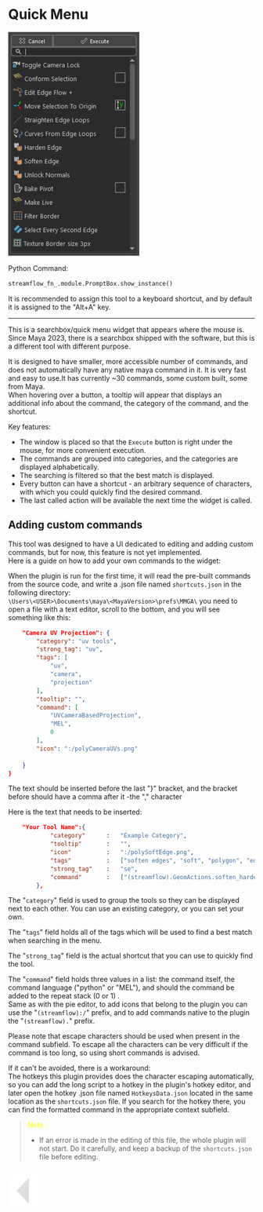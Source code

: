 <!-- omit from toc -->
# Quick Menu

![image](../../media/img/quick_menu_example.png)<br>


Python Command:
```python
streamflow_fn_.module.PromptBox.show_instance() 
```
It is recommended to assign this tool to a keyboard shortcut, and by default it is assigned to the "Alt+A" key.
    
---


This is a searchbox/quick menu widget that appears where the mouse is. <br>
Since Maya 2023, there is a searchbox shipped with the software, but this is a different tool with different purpose.<br>

It is designed to have smaller, more accessible number of commands, and does not automatically have any native maya command in it. It is very fast and easy to use.It has currently ~30 commands, some custom built, some from Maya.<br>
When hovering over a button, a tooltip will appear that displays an additional info about the command, the category of the command, and the shortcut. 


Key features:
* The window is placed so that the `Execute` button is right under the mouse, for more convenient execution.
* The commands are grouped into categories, and the categories are displayed alphabetically.
* The searching is filtered so that the best match is displayed.
* Every button can have a shortcut - an arbitrary sequence of characters, with which you could quickly find the desired command.
* The last called action will be available the next time the widget is called.



## Adding custom commands

This tool was designed to have a UI dedicated to editing and adding custom commands, but for now, this feature is not yet implemented.<br>
Here is a guide on how to add your own commands to the widget:

When the plugin is run for the first time, it will read the pre-built commands from the source code, and write a .json file named `shortcuts.json` in the following directory:<br>
`\Users\<USER>\Documents\maya\<MayaVersion>\prefs\MMGA\`
you need to open a file with a text editor, scroll to the bottom, and you will see something like this:

```json
    "Camera UV Projection": {
        "category": "uv tools", 
        "strong_tag": "uv", 
        "tags": [
            "uv", 
            "camera", 
            "projection"
        ], 
        "tooltip": "", 
        "command": [
            "UVCameraBasedProjection", 
            "MEL", 
            0
        ], 
        "icon": ":/polyCameraUVs.png"
    
    }
}
```

The text should be inserted before the last "}" bracket, and the bracket before should have a comma after it -the "," character


Here is the text that needs to be inserted:
```json
    "Your Tool Name":{
            "category"      :   "Example Category",
            "tooltip"       :   "",
            "icon"          :   ":/polySoftEdge.png",
            "tags"          :   ["soften edges", "soft", "polygon", "edge", "normal"],
            "strong_tag"    :   "se",
            "command"       :   ["(streamflow).GeomActions.soften_harden_sel(\"soften\")","python",0],
        },
```
The "`category`" field is used to group the tools so they can be displayed next to each other. You can use an existing category, or you can set your own.

The "`tags`" field holds all of the tags which will be used to find a best match when searching in the menu.

The "`strong_tag`" field is the actual shortcut that you can use to quickly find the tool.

The "`command`" field holds three values in a list: the command itself, the command language ("python" or "MEL"), and should the command be added to the repeat stack (0 or 1) .<br>
Same as with the pie editor, to add icons that belong to the plugin you can use the "`(streamflow):/`" prefix, and to add commands native to the plugin the "`(streamflow).`" prefix.




Please note that escape characters should be used when present in the command subfield. To escape all the characters can be very difficult if the command is too long, so using short commands is advised.<br>

If it can't be avoided, there is a workaround:<br>
The hotkeys this plugin provides does the character escaping automatically, so you can add the long script to a hotkey in the plugin's hotkey editor, and later open the hotkey .json file named `HotkeysData.json` located in the same location as the `shortcuts.json` file. If you search for the hotkey there, you can find the formatted command in the appropriate context subfield. 


><span style="color: yellow;">Note : </span> <br>
>* If an error is made in the editing of this file, the whole plugin will not start. Do it carefully, and keep a backup of the `shortcuts.json` file before editing.


<br>

<a href="../../v_01_01_00_README.md#quick-menu">
    <img src="../../media/icons/Arrow_v2_LEFT.png" alt="BackArrow" height="60">
</a>